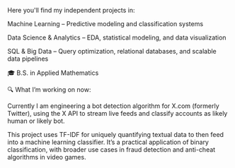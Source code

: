 Here you'll find my independent projects in:

Machine Learning – Predictive modeling and classification systems

Data Science & Analytics – EDA, statistical modeling, and data visualization

SQL & Big Data – Query optimization, relational databases, and scalable data pipelines

🎓 B.S. in Applied Mathematics

🔍 What I’m working on now:

Currently I am engineering a bot detection algorithm for X.com (formerly Twitter), using the X API to stream live feeds and classify accounts as likely human or likely bot.

This project uses TF-IDF for uniquely quantifying textual data to then feed into a machine learning classifier. It’s a practical application of binary classification, with broader use cases in fraud detection and anti-cheat algorithms in video games.
<!---
gjones01/gjones01 is a ✨ special ✨ repository because its `README.md` (this file) appears on your GitHub profile.
You can click the Preview link to take a look at your changes.
--->

